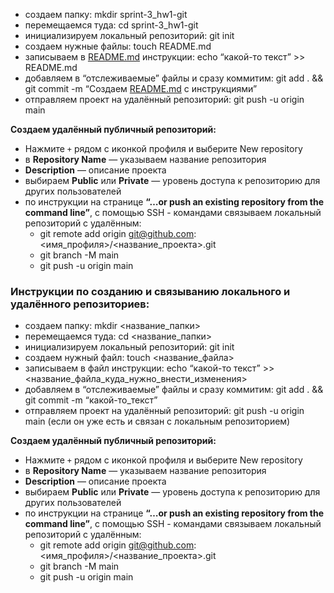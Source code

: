 - создаем папку: mkdir sprint-3_hw1-git
- перемещаемся туда: cd sprint-3_hw1-git
- инициализируем локальный репозиторий: git init
- создаем нужные файлы: touch README.md
- записываем в [README.md](http://README.md) инструкции: echo “какой-то текст” >> README.md
- добавляем в “отслеживаемые” файлы и сразу коммитим: git add . && git commit -m “Создаем [README.md](http://README.md) с инструкциями”
- отправляем проект на удалённый репозиторий: git push -u origin main

**Создаем удалённый публичный репозиторий:**

- Нажмите `+` рядом с иконкой профиля и выберите New repository
- в **Repository Name** — указываем название репозитория
- **Description** — описание проекта
- выбираем **Public** или **Private** — уровень доступа к репозиторию для других пользователей
- по инструкции на странице **“…or push an existing repository from the command line”**, с помощью SSH  - командами связываем локальный репозиторий с удалённым:
    - git remote add origin git@github.com:<имя_профиля>/<название_проекта>.git
    - git branch -M main
    - git push -u origin main
### Инструкции по созданию и связыванию локального и удалённого репозиториев:

- создаем папку: mkdir <название_папки>
- перемещаемся туда: cd <название_папки>
- инициализируем локальный репозиторий: git init
- создаем нужный файл: touch <название_файла>
- записываем в файл инструкции: echo “какой-то текст” >> <название_файла_куда_нужно_внести_изменения>
- добавляем в “отслеживаемые” файлы и сразу коммитим: git add . && git commit -m “какой-то_текст”
- отправляем проект на удалённый репозиторий: git push -u origin main (если он уже есть и связан с локальным репозиторием)

**Создаем удалённый публичный репозиторий:**

- Нажмите `+` рядом с иконкой профиля и выберите New repository
- в **Repository Name** — указываем название репозитория
- **Description** — описание проекта
- выбираем **Public** или **Private** — уровень доступа к репозиторию для других пользователей
- по инструкции на странице **“…or push an existing repository from the command line”**, с помощью SSH  - командами связываем локальный репозиторий с удалённым:
    - git remote add origin git@github.com:<имя_профиля>/<название_проекта>.git
    - git branch -M main
    - git push -u origin main
